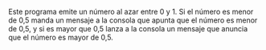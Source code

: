 Este programa emite un número al azar entre 0 y 1.
Si el número es menor de 0,5 manda un mensaje a la consola que apunta que el número
es menor de 0,5, y si es mayor que 0,5 lanza a la consola un mensaje que anuncia que
el número es mayor de 0,5.
